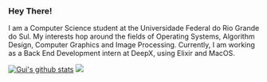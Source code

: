 ### Hey There!

I am a Computer Science student at the Universidade Federal do Rio Grande do Sul. My interests hop around the fields of Operating Systems, Algorithm Design, Computer Graphics and Image Processing. Currently, I am working as a Back End Development intern at DeepX, using Elixir and MacOS.

[![Gui's github stats](https://github-readme-stats.vercel.app/api?username=GuilhermeHaetinger&include_all_commits=true&show_icons=true&hide_title=true&hide_border=true&theme=gradient&bg_color=30,e96443,904e95&title_color=fff&text_color=fff)](https://github.com/GuilhermeHaetinger)
<img  float="right" src="https://github-readme-stats.vercel.app/api/top-langs/?username=GuilhermeHaetinger&theme=synthwave&show_icons=true&hide_border=true&hide=tex,html&langs_count=10&layout=compact&bg_color=30,904e95,e96443&title_color=fff&text_color=fff" />
